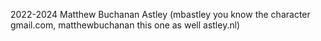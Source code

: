 2022-2024 Matthew Buchanan Astley (mbastley you know the character gmail.com, matthewbuchanan this one as well astley.nl)
